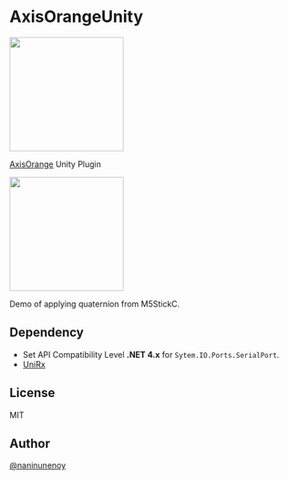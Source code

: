 AxisOrangeUnity
===

<img src="https://github.com/naninunenoy/AxisOrange/blob/doc/doc/logo.png?raw=true" width="200" />

[AxisOrange](https://github.com/naninunenoy/AxisOrange) Unity Plugin

<img src="https://github.com/naninunenoy/AxisOrange/blob/doc/doc/demo.gif?raw=true" width="200" />

Demo of applying quaternion from M5StickC.

## Dependency
 * Set API Compatibility Level **.NET 4.x** for `Sytem.IO.Ports.SerialPort`.
 * [UniRx](https://assetstore.unity.com/packages/tools/integration/unirx-reactive-extensions-for-unity-17276)

## License
MIT

## Author
[@naninunenoy](https://github.com/naninunenoy)
